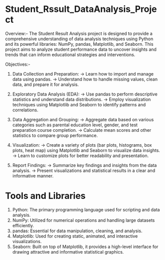 # Student_Rssult_DataAnalysis_Project
Overview:-
The Student Result Analysis project is designed to provide a comprehensive understanding of data analysis techniques using Python and its powerful libraries: NumPy, pandas, Matplotlib, and Seaborn. This project aims to analyze student performance data to uncover insights and trends that can inform educational strategies and interventions.

Objectives:-
1. Data Collection and Preparation:
-> Learn how to import and manage data using pandas.
-> Understand how to handle missing values, clean data, and prepare it for analysis.
   
2. Exploratory Data Analysis (EDA):
-> Use pandas to perform descriptive statistics and understand data distributions.
-> Employ visualization techniques using Matplotlib and Seaborn to identify patterns and correlations.
   
4. Data Aggregation and Grouping:
-> Aggregate data based on various categories such as parental education level, gender, and test preparation course completion.
-> Calculate mean scores and other statistics to compare group performance.
   
5. Visualization:
-> Create a variety of plots (bar plots, histograms, box plots, heat map) using Matplotlib and Seaborn to visualize data insights.
-> Learn to customize plots for better readability and presentation.

6. Report Findings:
-> Summarize key findings and insights from the data analysis.
-> Present visualizations and statistical results in a clear and informative manner.

# Tools and Libraries

1. Python: The primary programming language used for scripting and data analysis.
2. NumPy: Utilized for numerical operations and handling large datasets efficiently.
3. pandas: Essential for data manipulation, cleaning, and analysis.
4. Matplotlib: Used for creating static, animated, and interactive visualizations.
5. Seaborn: Built on top of Matplotlib, it provides a high-level interface for drawing attractive and informative statistical graphics.
